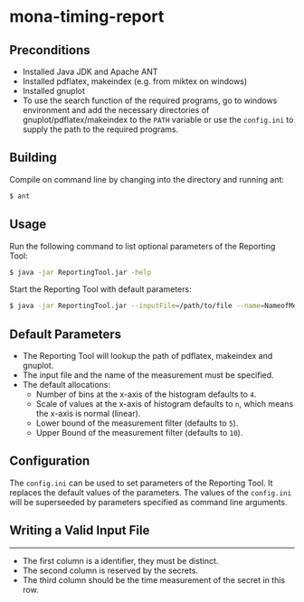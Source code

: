 # mona-timing-report
 
## Preconditions

- Installed Java JDK and Apache ANT 
- Installed pdflatex, makeindex (e.g. from miktex on windows)
- Installed gnuplot
- To use the search function of the required programs, go to windows environment
  and add the necessary directories of gnuplot/pdflatex/makeindex to the `PATH`
  variable or use the `config.ini` to supply the path to the required programs.

## Building

Compile on command line by changing into the directory and running ant:

```bash
$ ant
```

## Usage

Run the following command to list optional parameters of the Reporting Tool:

```bash
$ java -jar ReportingTool.jar -help
```

Start the Reporting Tool with default parameters:

```bash
$ java -jar ReportingTool.jar --inputFile=/path/to/file --name=NameofMeasurement
```

## Default Parameters

- The Reporting Tool will lookup the path of pdflatex, makeindex and gnuplot.
- The input file and the name of the measurement must be specified.
- The default allocations:
	* Number of bins at the x-axis of the histogram defaults to `4`.
	* Scale of values at the x-axis of histogram defaults to `n`, which means
      the x-axis is normal (linear).
	* Lower bound of the measurement filter (defaults to `5`).
	* Upper Bound of the measurement filter (defaults to `10`).

## Configuration

The `config.ini` can be used to set parameters of the Reporting Tool. It
replaces the default values of the parameters. The values of the `config.ini`
will be superseeded by parameters specified as command line arguments.

## Writing a Valid Input File
-------------------------------

- The first column is a identifier, they must be distinct.
- The second column is reserved by the secrets.
- The third column should be the time measurement of the secret in this row.
